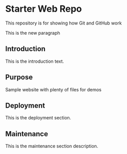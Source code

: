 # Starter Web Repo

This repository is for showing how Git and GitHub work

This is the new paragraph

## Introduction

This is the introduction text.

## Purpose

Sample website with plenty of files for demos

## Deployment 

This is the deployment section.

## Maintenance 

This is the maintenance section description.